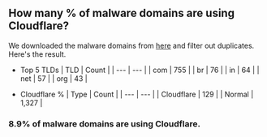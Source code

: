 ## How many % of malware domains are using Cloudflare?


We downloaded the malware domains from [here](https://urlhaus.abuse.ch) and filter out duplicates.
Here's the result.


[//]: # (start replacement)


- Top 5 TLDs
| TLD | Count |
| --- | --- |
| com | 755 |
| br | 76 |
| in | 64 |
| net | 57 |
| org | 43 |


- Cloudflare %
| Type | Count |
| --- | --- |
| Cloudflare | 129 |
| Normal | 1,327 |


### 8.9% of malware domains are using Cloudflare.